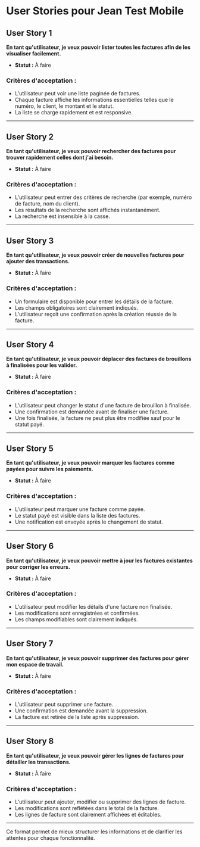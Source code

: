 # User Stories pour Jean Test Mobile

## User Story 1
**En tant qu'utilisateur, je veux pouvoir lister toutes les factures afin de les visualiser facilement.**

- **Statut :** À faire

### Critères d'acceptation :
- L'utilisateur peut voir une liste paginée de factures.
- Chaque facture affiche les informations essentielles telles que le numéro, le client, le montant et le statut.
- La liste se charge rapidement et est responsive.

---

## User Story 2
**En tant qu'utilisateur, je veux pouvoir rechercher des factures pour trouver rapidement celles dont j'ai besoin.**

- **Statut :** À faire

### Critères d'acceptation :
- L'utilisateur peut entrer des critères de recherche (par exemple, numéro de facture, nom du client).
- Les résultats de la recherche sont affichés instantanément.
- La recherche est insensible à la casse.

---

## User Story 3
**En tant qu'utilisateur, je veux pouvoir créer de nouvelles factures pour ajouter des transactions.**

- **Statut :** À faire

### Critères d'acceptation :
- Un formulaire est disponible pour entrer les détails de la facture.
- Les champs obligatoires sont clairement indiqués.
- L'utilisateur reçoit une confirmation après la création réussie de la facture.

---

## User Story 4
**En tant qu'utilisateur, je veux pouvoir déplacer des factures de brouillons à finalisées pour les valider.**

- **Statut :** À faire

### Critères d'acceptation :
- L'utilisateur peut changer le statut d'une facture de brouillon à finalisée.
- Une confirmation est demandée avant de finaliser une facture.
- Une fois finalisée, la facture ne peut plus être modifiée sauf pour le statut payé.

---

## User Story 5
**En tant qu'utilisateur, je veux pouvoir marquer les factures comme payées pour suivre les paiements.**

- **Statut :** À faire

### Critères d'acceptation :
- L'utilisateur peut marquer une facture comme payée.
- Le statut payé est visible dans la liste des factures.
- Une notification est envoyée après le changement de statut.

---

## User Story 6
**En tant qu'utilisateur, je veux pouvoir mettre à jour les factures existantes pour corriger les erreurs.**

- **Statut :** À faire

### Critères d'acceptation :
- L'utilisateur peut modifier les détails d'une facture non finalisée.
- Les modifications sont enregistrées et confirmées.
- Les champs modifiables sont clairement indiqués.

---

## User Story 7
**En tant qu'utilisateur, je veux pouvoir supprimer des factures pour gérer mon espace de travail.**

- **Statut :** À faire

### Critères d'acceptation :
- L'utilisateur peut supprimer une facture.
- Une confirmation est demandée avant la suppression.
- La facture est retirée de la liste après suppression.

---

## User Story 8
**En tant qu'utilisateur, je veux pouvoir gérer les lignes de factures pour détailler les transactions.**

- **Statut :** À faire

### Critères d'acceptation :
- L'utilisateur peut ajouter, modifier ou supprimer des lignes de facture.
- Les modifications sont reflétées dans le total de la facture.
- Les lignes de facture sont clairement affichées et éditables.

---

Ce format permet de mieux structurer les informations et de clarifier les attentes pour chaque fonctionnalité.